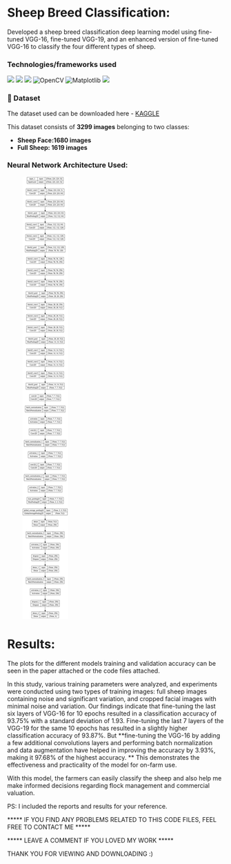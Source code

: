 # Sheep Breed Classification:
Developed a sheep breed classification deep learning model using fine-tuned VGG-16, fine-tuned VGG-19, and an enhanced version of fine-tuned VGG-16 to classify the four different types of sheep.

### Technologies/frameworks used

<img src="https://img.shields.io/badge/python%20-%2314354C.svg?&style=for-the-badge&logo=python&logoColor=white"/> <img src="https://img.shields.io/badge/Keras%20-%23D00000.svg?&style=for-the-badge&logo=Keras&logoColor=white"/> <img src="https://img.shields.io/badge/TensorFlow%20-%23FF6F00.svg?&style=for-the-badge&logo=TensorFlow&logoColor=white" />
![OpenCV](https://img.shields.io/badge/Opencv-red.svg?&style=for-the-badge&logo=open-source-initiative&logoColor=white) ![Matplotlib](https://img.shields.io/badge/Matplotlib-11557c.svg?&style=for-the-badge&logo=python&logoColor=white) <img src="https://img.shields.io/badge/Google%20Colab%20-%23F9AB00.svg?&style=for-the-badge&logo=Google%20Colab&logoColor=white"/>


### :file_folder: Dataset
The dataset used can be downloaded here - [KAGGLE](https://www.kaggle.com/datasets/divyansh22/sheep-breed-classification)

This dataset consists of __3299 images__ belonging to two classes:
*	__Sheep Face:1680 images__
*	__Full Sheep: 1619 images__

### Neural Network Architecture Used:
&nbsp;&nbsp;&nbsp;&nbsp;&nbsp;&nbsp;&nbsp;&nbsp;
![](https://github.com/SubashGupta/SheepBreedClassification/blob/main/HighestAccuracyModel.png)

# Results:
The plots for the different models training and validation accuracy can be seen in the paper attached or the code files attached.

In this study, various training parameters were analyzed, and experiments were conducted using two types of training images: full sheep images containing noise and significant variation, and cropped facial images with minimal noise and variation. Our findings indicate that fine-tuning the last six layers of VGG-16 for 10 epochs resulted in a classification accuracy of 93.75% with a standard deviation of 1.93. Fine-tuning the last 7 layers of the VGG-19 for the same 10 epochs has resulted in a slightly higher classification accuracy of 93.87%. But **fine-tuning the VGG-16 by adding a few additional convolutions layers and performing batch normalization and data augmentation have helped in improving the accuracy by 3.93%, making it 97.68% of the highest accuracy. ** This demonstrates the effectiveness and practicality of the model for on-farm use.

With this model, the farmers can easily classify the sheep and also help me make informed decisions regarding flock management and commercial valuation.


PS: I included the reports and results for your reference.

***** IF YOU FIND ANY PROBLEMS RELATED TO THIS CODE FILES, FEEL FREE TO CONTACT ME *****

***** LEAVE A COMMENT IF YOU LOVED MY WORK *****

THANK YOU FOR VIEWING AND DOWNLOADING :)
